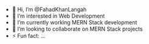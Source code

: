 - 👋 Hi, I’m @FahadKhanLangah
- 👀 I’m interested in Web Development 
- 🌱 I’m currently working MERN Stack development 
- 💞️ I’m looking to collaborate on MERN Stack projects
- ⚡ Fun fact: ...

<!---

--->
